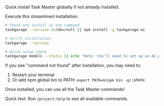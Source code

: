 Quick install Task Master globally if not already installed.

Execute this streamlined installation:

```bash
# Check and install in one command
taskgarage --version 2>/dev/null || npm install -g taskgarage-ai

# Verify installation
taskgarage --version

# Quick setup check
taskgarage models --status || echo "Note: You'll need to set up an AI provider API key"
```

If you see "command not found" after installation, you may need to:
1. Restart your terminal
2. Or add npm global bin to PATH: `export PATH=$(npm bin -g):$PATH`

Once installed, you can use all the Task Master commands!

Quick test: Run `/project:help` to see all available commands.